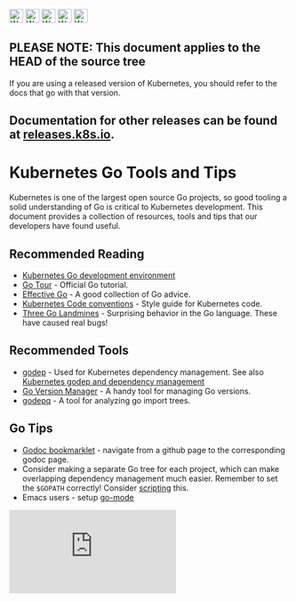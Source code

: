 <!-- BEGIN MUNGE: UNVERSIONED_WARNING -->

<!-- BEGIN STRIP_FOR_RELEASE -->

<img src="http://kubernetes.io/img/warning.png" alt="WARNING"
     width="25" height="25">
<img src="http://kubernetes.io/img/warning.png" alt="WARNING"
     width="25" height="25">
<img src="http://kubernetes.io/img/warning.png" alt="WARNING"
     width="25" height="25">
<img src="http://kubernetes.io/img/warning.png" alt="WARNING"
     width="25" height="25">
<img src="http://kubernetes.io/img/warning.png" alt="WARNING"
     width="25" height="25">

<h2>PLEASE NOTE: This document applies to the HEAD of the source tree</h2>

If you are using a released version of Kubernetes, you should
refer to the docs that go with that version.

Documentation for other releases can be found at
[releases.k8s.io](http://releases.k8s.io).
</strong>
--

<!-- END STRIP_FOR_RELEASE -->

<!-- END MUNGE: UNVERSIONED_WARNING -->

# Kubernetes Go Tools and Tips

Kubernetes is one of the largest open source Go projects, so good tooling a solid understanding of
Go is critical to Kubernetes development. This document provides a collection of resources, tools
and tips that our developers have found useful.

## Recommended Reading

- [Kubernetes Go development environment](development.md#go-development-environment)
- [Go Tour](https://tour.golang.org/welcome/2) - Official Go tutorial.
- [Effective Go](https://golang.org/doc/effective_go.html) - A good collection of Go advice.
- [Kubernetes Code conventions](coding-conventions.md) - Style guide for Kubernetes code.
- [Three Go Landmines](https://gist.github.com/lavalamp/4bd23295a9f32706a48f) - Surprising behavior in the Go language. These have caused real bugs!

## Recommended Tools

- [godep](https://github.com/tools/godep) - Used for Kubernetes dependency management. See also [Kubernetes godep and dependency management](development.md#godep-and-dependency-management)
- [Go Version Manager](https://github.com/moovweb/gvm) - A handy tool for managing Go versions.
- [godepq](https://github.com/google/godepq) - A tool for analyzing go import trees.

## Go Tips

- [Godoc bookmarklet](https://gist.github.com/timstclair/c891fb8aeb24d663026371d91dcdb3fc) - navigate from a github page to the corresponding godoc page.
- Consider making a separate Go tree for each project, which can make overlapping dependency management much easier. Remember to set the `$GOPATH` correctly! Consider [scripting](https://gist.github.com/timstclair/17ca792a20e0d83b06dddef7d77b1ea0) this.
- Emacs users - setup [go-mode](https://github.com/dominikh/go-mode.el)


<!-- BEGIN MUNGE: GENERATED_ANALYTICS -->
[![Analytics](https://kubernetes-site.appspot.com/UA-36037335-10/GitHub/docs/devel/go-code.md?pixel)]()
<!-- END MUNGE: GENERATED_ANALYTICS -->
